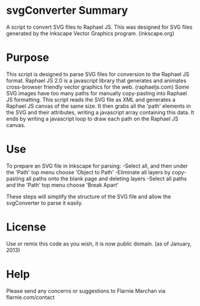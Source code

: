 svgConverter
Summary
============
A script to convert SVG files to Raphael JS.
This was designed for SVG files generated by the Inkscape Vector Graphics program.
(inkscape.org)

Purpose
============
This script is designed to parse SVG files for conversion to the Raphael JS format.
Raphael JS 2.0 is a javascript library that generates and animates cross-browser friendly
vector graphics for the web. (raphaeljs.com)
Some SVG images have too many paths for manually copy-pasting into Raphael JS formatting.
This script reads the SVG file as XML and generates a Raphael JS canvas of the same size.
It then grabs all the 'path' elements in the SVG and their attributes, writing a javascript array
containing this data.  It ends by writing a javascript loop to draw each path on the Raphael JS
canvas.

Use
============
To prepare an SVG file in Inkscape for parsing:
-Select all, and then under the 'Path' top menu choose 'Object to Path'
-Eliminate all layers by copy-pasting all paths onto the blank page and deleting layers
-Select all paths and the 'Path' top menu choose 'Break Apart'

These steps will simplify the structure of the SVG file and allow the svgConverter to parse it easily.


License
=============
Use or remix this code as you wish, it is now public domain.
(as of January, 2013)

Help
=============
Please send any concerns or suggestions to Flarnie Marchan via flarnie.com/contact


